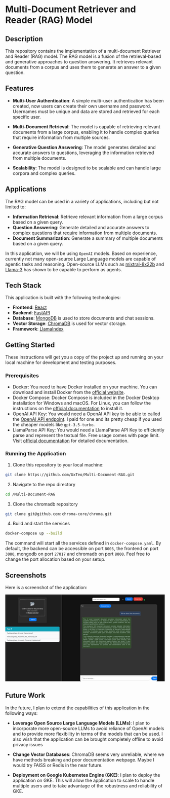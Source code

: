 # Multi-Document Retriever and Reader (RAG) Model

## Description
This repository contains the implementation of a multi-document Retriever and Reader (RAG) model. The RAG model is a fusion of the retrieval-based and generative approaches to question answering. It retrieves relevant documents from a corpus and uses them to generate an answer to a given question.

## Features
- **Multi-User Authentication**: A simple multi-user authentication has been created, now users can create their own username and password. Usernames must be unique and data are stored and retrieved for each specific user.

- **Multi-Document Retrieval**: The model is capable of retrieving relevant documents from a large corpus, enabling it to handle complex queries that require information from multiple sources.

- **Generative Question Answering**: The model generates detailed and accurate answers to questions, leveraging the information retrieved from multiple documents.

- **Scalability**: The model is designed to be scalable and can handle large corpora and complex queries.

## Applications
The RAG model can be used in a variety of applications, including but not limited to:
- **Information Retrieval**: Retrieve relevant information from a large corpus based on a given query.
- **Question Answering**: Generate detailed and accurate answers to complex questions that require information from multiple documents.
- **Document Summarization**: Generate a summary of multiple documents based on a given query.

In this application, we will be using ```OpenAI``` models. Based on experience, currently not many open-source Large Language models are capable of agentic tasks and reasoning. Open-source LLMs such as [mixtral-8x22b](https://mistral.ai/news/mixtral-8x22b/) and [Llama-3](https://ai.meta.com/blog/meta-llama-3/) has shown to be capable to perform as agents.

## Tech Stack

This application is built with the following technologies:

- **Frontend**: [React](https://reactjs.org/)
- **Backend**: [FastAPI](https://fastapi.tiangolo.com/)
- **Database**: [MongoDB](https://www.mongodb.com/) is used to store documents and chat sessions.
- **Vector Storage**: [ChromaDB](https://chromadb.com/) is used for vector storage.
- **Framework**: [LlamaIndex](https://docs.llamaindex.ai/en/stable/)


## Getting Started

These instructions will get you a copy of the project up and running on your local machine for development and testing purposes.

### Prerequisites

- Docker: You need to have Docker installed on your machine. You can download and install Docker from the [official website](https://www.docker.com/get-started).
- Docker Compose: Docker Compose is included in the Docker Desktop installation for Windows and macOS. For Linux, you can follow the instructions on the [official documentation](https://docs.docker.com/compose/install/) to install it.
- OpenAI API Key: You would need a OpenAI API key to be able to called the [OpenAI API endpoint](https://openai.com/index/openai-api/). I paid for one and its pretty cheap if you used the cheaper models like ```gpt-3.5-turbo```.
- LlamaParse API Key: You would need a LlamaParse API Key to efficiently parse and represent the textual file. Free usage comes with page limit. Visit [official documentation](https://docs.cloud.llamaindex.ai/llamaparse/getting_started) for detailed documentation.

### Running the Application

1. Clone this repository to your local machine:

```bash
git clone https://github.com/GxTeo/Multi-Document-RAG.git
```

2. Navigate to the repo directory
```bash
cd /Multi-Document-RAG
```

3. Clone the chromadb repository 
```bash
git clone git@github.com:chroma-core/chroma.git
```

4. Build and start the services
```bash
docker-compose up --build
```

The command will start all the services defined in ```docker-compose.yaml```. By default, the backend can be accessible on port ```8005```,
the frontend on port ```3000```, mongodb on port ```27017``` and chromadb on port ```8000```. Feel free to change the port allocation based on your setup.

## Screenshots

Here is a screenshot of the application:

![Application](./assets/sample.jpg)


## Future Work

In the future, I plan to extend the capabilities of this application in the following ways:

- **Leverage Open Source Large Language Models (LLMs)**: I plan to incorporate more open-source LLMs to avoid reliance of OpenAI models and to provide more flexibility in terms of the models that can be used. I also wish that the application can be brought completely offline to avoid privacy issues

- **Change Vector Databases**: ChromaDB seems very unreliable, where we have methods breaking and poor documentation webpage. Maybe I would try FAISS or Redis in the near future.

- **Deployment on Google Kubernetes Engine (GKE)**: I plan to deploy the application on GKE. This will allow the application to scale to handle multiple users and to take advantage of the robustness and reliability of GKE.